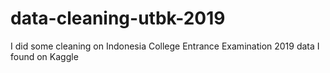 # data-cleaning-utbk-2019
I did some cleaning on Indonesia College Entrance Examination 2019 data I found on Kaggle
